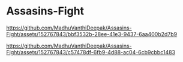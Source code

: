 # Assasins-Fight




https://github.com/MadhuVanthiDeepak/Assasins-Fight/assets/152767843/bbf3532b-28ee-41e3-9437-6aa400b2d7b9



https://github.com/MadhuVanthiDeepak/Assasins-Fight/assets/152767843/c57478df-6fb9-4d88-ac04-6cb9cbbc1483

